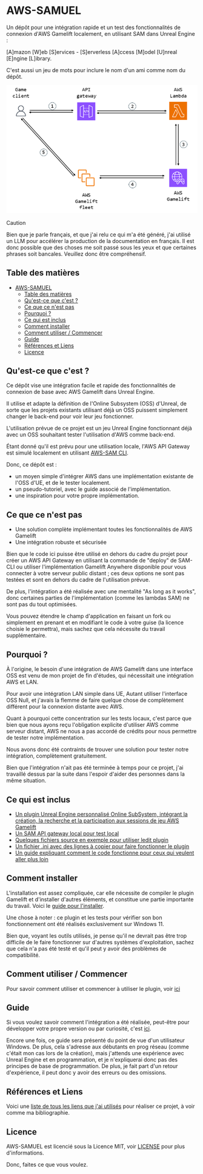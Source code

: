 # AWS-SAMUEL

Un dépôt pour une intégration rapide et un test des fonctionnalités de connexion d'AWS Gamelift localement, en utilisant SAM dans Unreal Engine :

[A]mazon [W]eb [S]ervices - [S]erverless [A]ccess [M]odel [U]nreal [E]ngine [L]ibrary.

C'est aussi un jeu de mots pour inclure le nom d'un ami comme nom du dépôt.

![Illustration](../Media/stripped-out-multiplayer-session-based-game-hosting-on-aws.png)

> [!CAUTION]
> Bien que je parle français, et que j'ai relu ce qui m'a été généré, j'ai utilisé un LLM pour accélérer la production de la documentation en français.
> Il est donc possible que des choses me soit passé sous les yeux et que certaines phrases soit bancales. Veuillez donc être compréhensif.

## Table des matières

- [AWS-SAMUEL](#aws-samuel)
  - [Table des matières](#table-des-matières)
  - [Qu'est-ce que c'est ?](#quest-ce-que-cest-)
  - [Ce que ce n'est pas](#ce-que-ce-nest-pas)
  - [Pourquoi ?](#pourquoi-)
  - [Ce qui est inclus](#ce-qui-est-inclus)
  - [Comment installer](#comment-installer)
  - [Comment utiliser / Commencer](#comment-utiliser--commencer)
  - [Guide](#guide)
  - [Références et Liens](#références-et-liens)
  - [Licence](#licence)

## Qu'est-ce que c'est ?

Ce dépôt vise une intégration facile et rapide des fonctionnalités de connexion de base avec AWS Gamelift dans Unreal Engine.

Il utilise et adapte la définition de l'Online Subsystem (OSS) d'Unreal, de sorte que les projets existants utilisant déjà un OSS puissent simplement changer le back-end pour voir leur jeu fonctionner.

L'utilisation prévue de ce projet est un jeu Unreal Engine fonctionnant déjà avec un OSS souhaitant tester l'utilisation d'AWS comme back-end.

Étant donné qu'il est prévu pour une utilisation locale, l'AWS API Gateway est simulé localement en utilisant [AWS-SAM CLI](https://github.com/aws/aws-sam-cli).

Donc, ce dépôt est :

- un moyen simple d'intégrer AWS dans une implémentation existante de l'OSS d'UE, et de le tester localement.
- un pseudo-tutoriel, avec le guide associé de l'implémentation.
- une inspiration pour votre propre implémentation.

## Ce que ce n'est pas

- Une solution complète implémentant toutes les fonctionnalités de AWS Gamelift
- Une intégration robuste et sécurisée

Bien que le code ici puisse être utilisé en dehors du cadre du projet pour créer un AWS API Gateway en utilisant la commande de "deploy" de SAM-CLI ou utiliser l'implémentation Gamelift Anywhere disponible pour vous connecter à votre serveur public distant ; ces deux options ne sont pas testées et sont en dehors du cadre de l'utilisation prévue.

De plus, l'intégration a été réalisée avec une mentalité "As long as it works", donc certaines parties de l'implémentation (comme les lambdas SAM) ne sont pas du tout optimisées.

Vous pouvez étendre le champ d'application en faisant un fork ou simplement en prenant et en modifiant le code à votre guise (la licence choisie le permettra), mais sachez que cela nécessite du travail supplémentaire.

## Pourquoi ?

À l'origine, le besoin d'une intégration de AWS Gamelift dans une interface OSS est venu de mon projet de fin d'études, qui nécessitait une intégration AWS et LAN.

Pour avoir une intégration LAN simple dans UE, Autant utiliser l'interface OSS Null, et j'avais la flemme de faire quelque chose de complètement différent pour la connexion distante avec AWS.

Quant à pourquoi cette concentration sur les tests locaux, c'est parce que bien que nous ayons reçu l'obligation explicite d'utiliser AWS comme serveur distant, AWS ne nous a pas accordé de crédits pour nous permettre de tester notre implémentation.

Nous avons donc été contraints de trouver une solution pour tester notre intégration, complètement gratuitement.

Bien que l'intégration n'ait pas été terminée à temps pour ce projet, j'ai travaillé dessus par la suite dans l'espoir d'aider des personnes dans la même situation.

## Ce qui est inclus

- [Un plugin Unreal Engine personnalisé Online SubSystem, intégrant la création, la recherche et la participation aux sessions de jeu AWS Gamelift](Plugins/AWSOSS/)
- [Un SAM API gateway local pour test local](Plugins/AWSOSS/SAM/)
- [Quelques fichiers source en exemple pour utiliser ledit plugin](Source/)
- [Un fichier .ini avec des lignes à copier pour faire fonctionner le plugin](Config/DefaultEngine.ini)
- [Un guide expliquant comment le code fonctionne pour ceux qui veulent aller plus loin](#guide)

## Comment installer

L'installation est assez compliquée, car elle nécessite de compiler le plugin Gamelift et d'installer d'autres éléments, et constitue une partie importante du travail. Voici le [guide pour l'installer](Documentation/Install/Prerequisites.md).

Une chose à noter : ce plugin et les tests pour vérifier son bon fonctionnement ont été réalisés exclusivement sur Windows 11.

Bien que, voyant les outils utilisés, je pense qu'il ne devrait pas être trop difficile de le faire fonctionner sur d'autres systèmes d'exploitation, sachez que cela n'a pas été testé et qu'il peut y avoir des problèmes de compatibilité.

## Comment utiliser / Commencer

Pour savoir comment utiliser et commencer à utiliser le plugin, voir [ici](Documentation/Usage/Configuration.md)

## Guide

Si vous voulez savoir comment l'intégration a été réalisée, peut-être pour développer votre propre version ou par curiosité, c'est [ici](Documentation/Walkthrough/Design.md).

Encore une fois, ce guide sera présenté du point de vue d'un utilisateur Windows.
De plus, cela s'adresse aux débutants en prog réseau (comme c'était mon cas lors de la création), mais j'attends une expérience avec Unreal Engine et en programmation, et je n'expliquerai donc pas des principes de base de programmation.
De plus, je fait part d'un retour d'expérience, il peut donc y avoir des erreurs ou des omissions.

## Références et Liens

Voici une [liste de tous les liens que j'ai utilisés](..//References.md) pour réaliser ce projet, à voir comme ma bibliographie.

## Licence

AWS-SAMUEL est licencié sous la Licence MIT, voir [LICENSE](../../LICENSE) pour plus d'informations.

Donc, faites ce que vous voulez.
